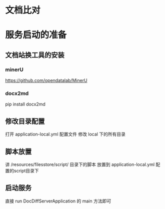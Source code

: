 # 文档比对


# 服务启动的准备

## 文档站换工具的安装

### minerU
https://github.com/opendatalab/MinerU

### docx2md
pip install docx2md


## 修改目录配置
打开 application-local.yml  配置文件
修改 local 下的所有目录


## 脚本放置
讲 /resources/filesstore/script/ 目录下的脚本 放置到 application-local.yml 配置的script目录下

## 启动服务
直接 run  DocDiffServerApplication 的 main 方法即可